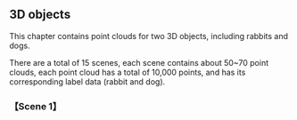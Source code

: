 ## 3D objects
This chapter contains point clouds for two 3D objects, including rabbits and dogs.

There are a total of 15 scenes, each scene contains about 50~70 point clouds, each point cloud has a total of 10,000 points, 
and has its corresponding label data (rabbit and dog).


### 【Scene 1】


